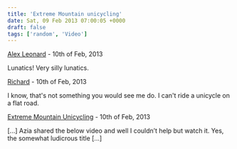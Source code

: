 ```yaml
---
title: 'Extreme Mountain unicycling'
date: Sat, 09 Feb 2013 07:00:05 +0000
draft: false
tags: ['random', 'Video']
---
```


[Alex Leonard](http://alex.leonard.ie "alexleonard2003@gmail.com") - 10th of Feb, 2013</time>

Lunatics! Very silly lunatics.


[Richard](http://www.mainvision.ch "richard@main-vision.com") - 10th of Feb, 2013</time>

I know, that's not something you would see me do. I can't ride a unicycle on a flat road.

[Extreme Mountain Unicycling](http://alex.leonard.ie/2013/02/10/extreme-mountain-unicycling/ "") - 10th of Feb, 2013</time>

\[...\] Azia shared the below video and well I couldn’t help but watch it. Yes, the somewhat ludicrous title \[...\]

